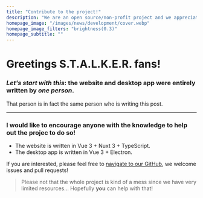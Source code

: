 ```yaml
---
title: "Contribute to the project!"
description: "We are an open source/non-profit project and we appreciate any help!"
homepage_image: "/images/news/development/cover.webp"
homepage_image_filters: "brightness(0.3)"
homepage_subtitle: ""
---
```


# Greetings S.T.A.L.K.E.R. fans!

### *Let's start with this*: the website and desktop app were entirely written by ***one person***.

That person is in fact the same person who is writing this post.

---

### I would like to encourage anyone with the knowledge to help out the projec to do so!

- The website is written in Vue 3 + Nuxt 3 + TypeScript.
- The desktop app is written in Vue 3 + Electron.

If you are interested, please feel free to [navigate to our GitHub](https://github.com/echo-mods/core), we welcome issues and pull requests!

> Please not that the whole project is kind of a mess since we have very limited resources... Hopefully **you** can help with that!
